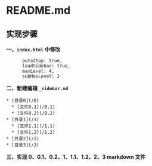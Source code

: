 # README.md
## 实现步骤

**一、`index.html` 中修改**
```
      auto2top: true,
      loadSidebar: true,
      maxLevel: 4,
      subMaxLevel: 2
```

**二、新建编辑 `_sidebar.md`**
```
* [目录0](/0)
  * [文件0.1](/0.1)
  * [文件0.2](/0.2)
* [目录1](/1)
  * [文件1.1](/1.1)
  * [文件1.2](/1.2)
* [目录2](/2)
* [目录3](/3)
```

**三、实现 0、0.1、0.2、1、1.1、1.2、2、3 markdown 文件**
